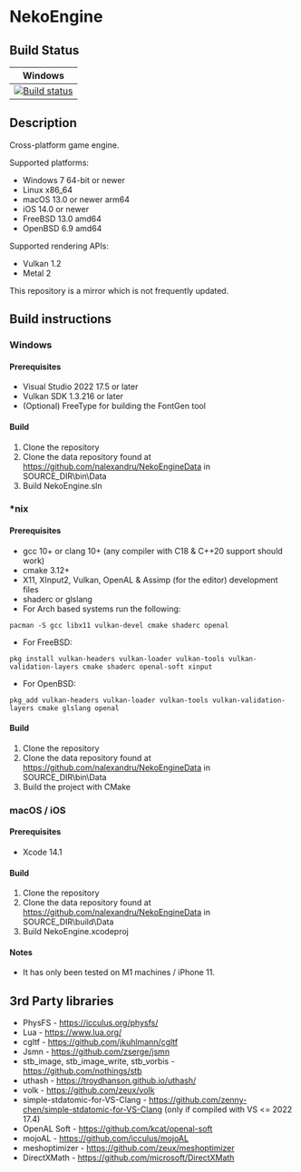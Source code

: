 # NekoEngine

## Build Status

| Windows |
|---------|
|[![Build status](https://ci.appveyor.com/api/projects/status/t8pace9glsyigisd/branch/master?svg=true)](https://ci.appveyor.com/project/nalexandru/nekoengine/branch/master)|

## Description

Cross-platform game engine.

Supported platforms:
* Windows 7 64-bit or newer
* Linux x86_64
* macOS 13.0 or newer arm64
* iOS 14.0 or newer
* FreeBSD 13.0 amd64
* OpenBSD 6.9 amd64

Supported rendering APIs:
* Vulkan 1.2
* Metal 2

This repository is a mirror which is not frequently updated.

## Build instructions

### Windows

#### Prerequisites
* Visual Studio 2022 17.5 or later
* Vulkan SDK 1.3.216 or later
* (Optional) FreeType for building the FontGen tool

#### Build
1. Clone the repository
2. Clone the data repository found at https://github.com/nalexandru/NekoEngineData in SOURCE_DIR\bin\Data
3. Build NekoEngine.sln

### *nix

#### Prerequisites
* gcc 10+ or clang 10+ (any compiler with C18 & C++20 support should work)
* cmake 3.12+
* X11, XInput2, Vulkan, OpenAL & Assimp (for the editor) development files
* shaderc or glslang
* For Arch based systems run the following:
```
pacman -S gcc libx11 vulkan-devel cmake shaderc openal
```
* For FreeBSD:
```
pkg install vulkan-headers vulkan-loader vulkan-tools vulkan-validation-layers cmake shaderc openal-soft xinput
```
* For OpenBSD:
```
pkg_add vulkan-headers vulkan-loader vulkan-tools vulkan-validation-layers cmake glslang openal
```

#### Build
1. Clone the repository
2. Clone the data repository found at https://github.com/nalexandru/NekoEngineData in SOURCE_DIR\bin\Data
3. Build the project with CMake

### macOS / iOS

#### Prerequisites
* Xcode 14.1

#### Build
1. Clone the repository
2. Clone the data repository found at https://github.com/nalexandru/NekoEngineData in SOURCE_DIR\build\Data
3. Build NekoEngine.xcodeproj

#### Notes
* It has only been tested on M1 machines / iPhone 11.

## 3rd Party libraries

* PhysFS - https://icculus.org/physfs/
* Lua - https://www.lua.org/
* cgltf - https://github.com/jkuhlmann/cgltf
* Jsmn - https://github.com/zserge/jsmn
* stb_image, stb_image_write, stb_vorbis - https://github.com/nothings/stb
* uthash - https://troydhanson.github.io/uthash/
* volk - https://github.com/zeux/volk
* simple-stdatomic-for-VS-Clang - https://github.com/zenny-chen/simple-stdatomic-for-VS-Clang (only if compiled with VS <= 2022 17.4)
* OpenAL Soft - https://github.com/kcat/openal-soft
* mojoAL - https://github.com/icculus/mojoAL
* meshoptimizer - https://github.com/zeux/meshoptimizer
* DirectXMath - https://github.com/microsoft/DirectXMath
